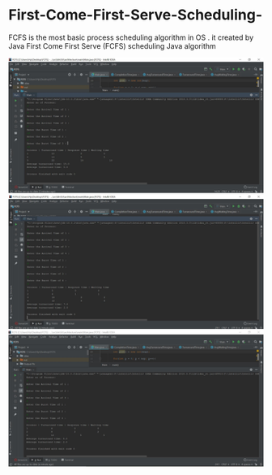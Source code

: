 # First-Come-First-Serve-Scheduling-
FCFS is the most basic process scheduling algorithm in OS . it created by Java 
First Come First Serve (FCFS) scheduling Java algorithm

<img src = "https://github.com/dilujan/First-Come-First-Serve-Scheduling-/blob/master/Output%20picture/ex1.JPG">
<img src = "https://github.com/dilujan/First-Come-First-Serve-Scheduling-/blob/master/Output%20picture/ex2.JPG">
<img src = "https://github.com/dilujan/First-Come-First-Serve-Scheduling-/blob/master/Output%20picture/ex3.JPG">
